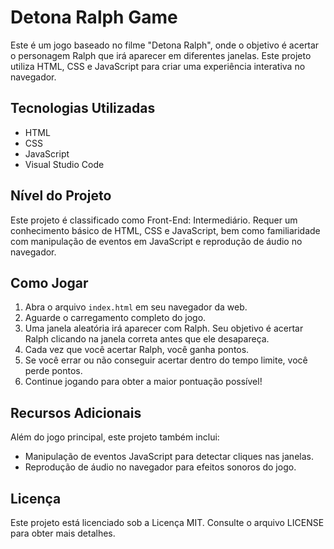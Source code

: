# Detona Ralph Game

Este é um jogo baseado no filme "Detona Ralph", onde o objetivo é acertar o personagem Ralph que irá aparecer em diferentes janelas. Este projeto utiliza HTML, CSS e JavaScript para criar uma experiência interativa no navegador.

## Tecnologias Utilizadas

- HTML
- CSS
- JavaScript
- Visual Studio Code

## Nível do Projeto

Este projeto é classificado como Front-End: Intermediário. Requer um conhecimento básico de HTML, CSS e JavaScript, bem como familiaridade com manipulação de eventos em JavaScript e reprodução de áudio no navegador.

## Como Jogar

1. Abra o arquivo `index.html` em seu navegador da web.
2. Aguarde o carregamento completo do jogo.
3. Uma janela aleatória irá aparecer com Ralph. Seu objetivo é acertar Ralph clicando na janela correta antes que ele desapareça.
4. Cada vez que você acertar Ralph, você ganha pontos.
5. Se você errar ou não conseguir acertar dentro do tempo limite, você perde pontos.
6. Continue jogando para obter a maior pontuação possível!

## Recursos Adicionais

Além do jogo principal, este projeto também inclui:

- Manipulação de eventos JavaScript para detectar cliques nas janelas.
- Reprodução de áudio no navegador para efeitos sonoros do jogo.

## Licença

Este projeto está licenciado sob a Licença MIT. Consulte o arquivo LICENSE para obter mais detalhes.
